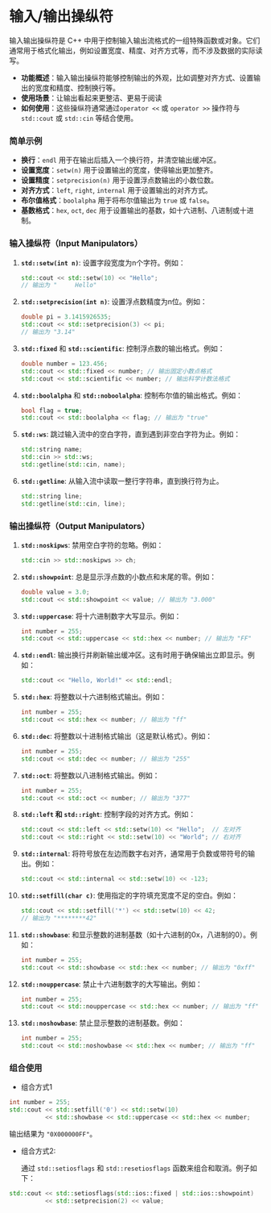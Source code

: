 # 输入/输出操纵符

输入输出操纵符是 C++ 中用于控制输入输出流格式的一组特殊函数或对象。它们通常用于格式化输出，例如设置宽度、精度、对齐方式等，而不涉及数据的实际读写。

- **功能概述**：输入输出操纵符能够控制输出的外观，比如调整对齐方式、设置输出的宽度和精度、控制换行等。
- **使用场景**：让输出看起来更整洁、更易于阅读
- **如何使用**：这些操纵符通常通过`operator <<` 或 `operator >>` 操作符与 `std::cout` 或 `std::cin` 等结合使用。



### 简单示例

- **换行**：`endl` 用于在输出后插入一个换行符，并清空输出缓冲区。
- **设置宽度**：`setw(n)` 用于设置输出的宽度，使得输出更加整齐。
- **设置精度**：`setprecision(n)` 用于设置浮点数输出的小数位数。
- **对齐方式**：`left`, `right`, `internal` 用于设置输出的对齐方式。
- **布尔值格式**：`boolalpha` 用于将布尔值输出为 `true` 或 `false`。
- **基数格式**：`hex`, `oct`, `dec` 用于设置输出的基数，如十六进制、八进制或十进制。





### 输入操纵符（Input Manipulators）

1. **`std::setw(int n)`**: 设置字段宽度为n个字符。例如：
   ```cpp
   std::cout << std::setw(10) << "Hello";
   // 输出为 "     Hello"
   ```

2. **`std::setprecision(int n)`**: 设置浮点数精度为n位。例如：
   ```cpp
   double pi = 3.1415926535;
   std::cout << std::setprecision(3) << pi;
   // 输出为 "3.14"
   ```

3. **`std::fixed`** 和 **`std::scientific`**: 控制浮点数的输出格式。例如：
   
   ```cpp
   double number = 123.456;
   std::cout << std::fixed << number; // 输出固定小数点格式
   std::cout << std::scientific << number; // 输出科学计数法格式
   ```
   
4. **`std::boolalpha`** 和 **`std::noboolalpha`**: 控制布尔值的输出格式。例如：
   
   ```cpp
   bool flag = true;
   std::cout << std::boolalpha << flag; // 输出为 "true"
   ```
   
5. **`std::ws`**: 跳过输入流中的空白字符，直到遇到非空白字符为止。例如：

   ```cpp
   std::string name;
   std::cin >> std::ws;
   std::getline(std::cin, name);
   ```

6. **`std::getline`**: 从输入流中读取一整行字符串，直到换行符为止。

   ```cpp
   std::string line;
   std::getline(std::cin, line);
   ```





### 输出操纵符（Output Manipulators）

1. **`std::noskipws`**: 禁用空白字符的忽略。例如：
   ```cpp
   std::cin >> std::noskipws >> ch;
   ```

2. **`std::showpoint`**: 总是显示浮点数的小数点和末尾的零。例如：
   
   ```cpp
   double value = 3.0;
   std::cout << std::showpoint << value; // 输出为 "3.000"
   ```
   
3. **`std::uppercase`**: 将十六进制数字大写显示。例如：
   
   ```cpp
   int number = 255;
   std::cout << std::uppercase << std::hex << number; // 输出为 "FF"
   ```

4. **`std::endl`**: 输出换行并刷新输出缓冲区。这有时用于确保输出立即显示。例如：
   ```cpp
   std::cout << "Hello, World!" << std::endl;
   ```

2. **`std::hex`**: 将整数以十六进制格式输出。例如：
   
   ```cpp
   int number = 255;
   std::cout << std::hex << number; // 输出为 "ff"
   ```
   
3. **`std::dec`**: 将整数以十进制格式输出（这是默认格式）。例如：
   ```cpp
   int number = 255;
   std::cout << std::dec << number; // 输出为 "255"
   ```

4. **`std::oct`**: 将整数以八进制格式输出。例如：
   ```cpp
   int number = 255;
   std::cout << std::oct << number; // 输出为 "377"
   ```

5. **`std::left` 和 `std::right`**: 控制字段的对齐方式。例如：
   ```cpp
   std::cout << std::left << std::setw(10) << "Hello";  // 左对齐
   std::cout << std::right << std::setw(10) << "World"; // 右对齐
   ```

6. **`std::internal`**: 将符号放在左边而数字右对齐，通常用于负数或带符号的输出。例如：
   ```cpp
   std::cout << std::internal << std::setw(10) << -123;
   ```

7. **`std::setfill(char c)`**: 使用指定的字符填充宽度不足的空白。例如：
   ```cpp
   std::cout << std::setfill('*') << std::setw(10) << 42;
   // 输出为 "********42"
   ```

8. **`std::showbase`**: 和显示整数的进制基数（如十六进制的0x，八进制的0）。例如：
   
   ```cpp
   int number = 255;
   std::cout << std::showbase << std::hex << number; // 输出为 "0xff"
   ```
   
9. **`std::nouppercase`**: 禁止十六进制数字的大写输出。例如：
   
   ```cpp
   int number = 255;
   std::cout << std::nouppercase << std::hex << number; // 输出为 "ff"
   ```
   
10. **`std::noshowbase`**: 禁止显示整数的进制基数。例如：
    ```cpp
    int number = 255;
    std::cout << std::noshowbase << std::hex << number; // 输出为 "ff"
    ```



### 组合使用

- 组合方式1

```cpp
int number = 255;
std::cout << std::setfill('0') << std::setw(10) 
          << std::showbase << std::uppercase << std::hex << number;
```
输出结果为 `"0X000000FF"`。



- 组合方式2:

  通过 `std::setiosflags` 和 `std::resetiosflags` 函数来组合和取消。例子如下：

```cpp
std::cout << std::setiosflags(std::ios::fixed | std::ios::showpoint)
          << std::setprecision(2) << value;
```

